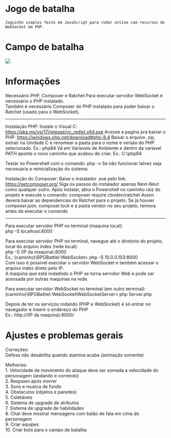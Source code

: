# Jogo de batalha
    Joguinho simples feito em JavaScript para rodar online com recursos de WebSocket em PHP.

# Campo de batalha
![](readme_files/battlefield.gif)

# Informações
Necessário PHP, Composer e Ratchet
Para executar servidor WebSocket é necessário o PHP instalado.  
Também é necessário Composer do PHP instalado para poder baixar o Ratchet (usado para o WebSocket).  

*******

Instalação PHP:
Instale o Visual C: https://aka.ms/vs/17/release/vc_redist.x64.exe
Acesse a pagina pra baixar o PHP: https://windows.php.net/download#php-8.4
Baixar o arquivo .zip, extrair na Unidade C e renomear a pasta para o nome e versão do PHP selecionado.
Ex.: php84
Vá em Variaveis de Ambiente e dentro da variavel PATH aponte o novo caminho que acabou de criar.
Ex.: C:\php84

Testar no Powershell com o comando: php -v
Se não funcionar talvez seja necessária a reinicialização do sistema.

Instalação do Composer:
Baixe o instalador .exe pelo link: https://getcomposer.org/
Siga os passos do instalador apenas Next-Next como qualquer outro.
Após instalar, abra o Powershell no caminho raiz do projeto e execute o comando:
composer require cboden/ratchet
Assim deverá baixar as dependencias do Ratchet para o projeto.
Se já houver composer.json, composer.lock e a pasta vendor no seu projeto, remova antes de executar o comando

*******

Para executar servidor PHP no terminal (maquina local):  
    php -S localhost:8000  

Para executar servidor PHP no terminal, navegue até o diretorio do projeto, local do arquivo index (rede local):  
    php -S (IP da maquina):8000  
    Ex.: (caminho)\RPGBattleI-WebSocket> php -S 10.0.0.103:8000  
    Com isso é possível executar o servidor WebSocket e também acessar o arquivo index direto pelo IP.  
    A maquina que está rodadndo o PHP se torna servidor Web e pode ser acessada por outras maquinas na rede.  

Para executar servidor WebSocket no terminal (em outro terminal):  
    (caminho)\RPGBattleI-WebSocket\WebSocketServer> php Server.php  

Depois de ter os serviços rodando (PHP e WebSocket) é só entrar no navegador e inserir o endereço do PHP  
    Ex.: http://(IP da maquina):8000/  

# Ajustes e problemas gerais

Correções:  
    Defesa não desabilita quando stamina acaba (animação somente)  

Melhorias:  
    1. Velocidade de movimento do ataque deve ser somada a velocidade do personagem (andando e correndo)  
    2. Respawn após morrer  
    3. Sons e musica de fundo  
    4. Obstaculos (objetos e paredes)  
    5. Coletáveis  
    6. Sistema de upgrade de atributos  
    7. Sistema de upgrade de habilidades  
    8. Chat deve mostrar mensagens com balão de fala em cima do personagem  
    9. Criar equipes  
    10. Criar bots para o campo de batalha  